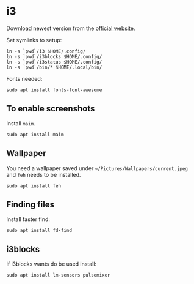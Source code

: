 # i3

Download newest version from the [official website](https://i3wm.org/docs/repositories.html).

Set symlinks to setup:

```shell
ln -s `pwd`/i3 $HOME/.config/
ln -s `pwd`/i3blocks $HOME/.config/
ln -s `pwd`/i3status $HOME/.config/
ln -s `pwd`/bin/* $HOME/.local/bin/
```

Fonts needed:

```shell
sudo apt install fonts-font-awesome
```

## To enable screenshots

Install `maim`.

```shell
sudo apt install maim
```

## Wallpaper

You need a wallpaper saved under `~/Pictures/Wallpapers/current.jpeg` and `feh`
needs to be installed.

```shell
sudo apt install feh
```

## Finding files

Install faster find:

```shell
sudo apt install fd-find
```

## i3blocks

If i3blocks wants do be used install:

```shell
sudo apt install lm-sensors pulsemixer
```
